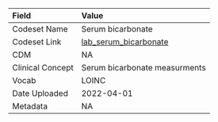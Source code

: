 |Field            |Value                         |
|:----------------|:-----------------------------|
|Codeset Name     |Serum bicarbonate             |
|Codeset Link     |[lab_serum_bicarbonate](https://github.com/PEDSnet/Variable-Dictionary/blob/main/lab_meas/lab_serum_bicarbonate.csv)|
|CDM              |NA                            |
|Clinical Concept |Serum bicarbonate measurments |
|Vocab            |LOINC                         |
|Date Uploaded    |2022-04-01                    |
|Metadata         |NA                            |
